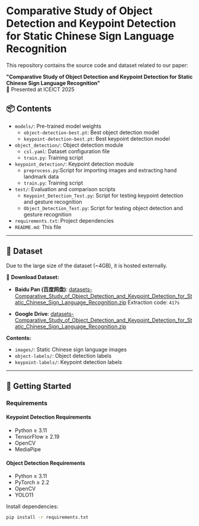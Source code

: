 # Comparative Study of Object Detection and Keypoint Detection for Static Chinese Sign Language Recognition

This repository contains the source code and dataset related to our paper:

**"Comparative Study of Object Detection and Keypoint Detection for Static Chinese Sign Language Recognition"**  
📄 Presented at ICEICT 2025

## 📦 Contents

- `models/`: Pre-trained model weights
  - `object-detection-best.pt`: Best object detection model
  - `keypoint-detection-best.pt`: Best keypoint detection model
- `object_detection/`: Object detection module
  - `csl.yaml`: Dataset configuration file
  - `train.py`: Training script
- `keypoint_detection/`: Keypoint detection module
  - `preprocess.py`:Script for importing images and extracting hand landmark data
  - `train.py`: Training script
- `test/`: Evaluation and comparison scripts
  - `Keypoint_Detection_Test.py`: Script for testing keypoint detection and gesture recognition
  - `Object_Detection_Test.py`: Script for testing object detection and gesture recognition
- `requirements.txt`: Project dependencies
- `README.md`: This file

---

## 📂 Dataset

Due to the large size of the dataset (~4GB), it is hosted externally.

🔗 **Download Dataset:**

- **Baidu Pan (百度网盘)**: [datasets-Comparative_Study_of_Object_Detection_and_Keypoint_Detection_for_Static_Chinese_Sign_Language_Recognition.zip]([https://pan.baidu.com/s/1Unr6m97wjuNBZnSIftOviQ?pwd=417s](https://pan.baidu.com/s/1Q7XzqUVXfNJuVTt823LePw?pwd=na79))  
  Extraction code: `417s`

- **Google Drive**: [datasets-Comparative_Study_of_Object_Detection_and_Keypoint_Detection_for_Static_Chinese_Sign_Language_Recognition.zip](https://drive.google.com/file/d/1aSrWut3HGIgrTgvLb0EDoFmpwH2avpdI/view?usp=sharing)

**Contents:**

- `images/`: Static Chinese sign language images
- `object-labels/`: Object detection labels
- `keypoint-labels/`: Keypoint detection labels

---

## 🚀 Getting Started

### Requirements
#### Keypoint Detection Requirements
- Python ≥ 3.11
- TensorFlow  ≥ 2.19
- OpenCV
- MediaPipe

#### Object Detection Requirements
- Python ≥ 3.11
- PyTorch ≥ 2.2
- OpenCV
- YOLO11

Install dependencies:

```bash
pip install -r requirements.txt
